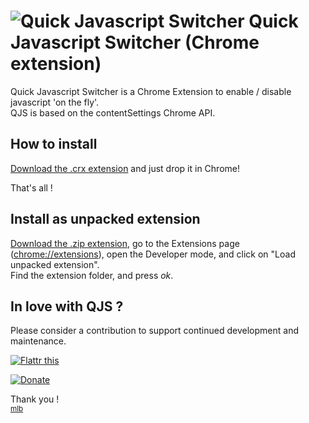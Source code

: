 # ![](https://github.com/maximelebreton/quick-javascript-switcher/raw/master/src/icons/icon-48.png "Quick Javascript Switcher") Quick Javascript Switcher (Chrome extension) 

Quick Javascript Switcher is a Chrome Extension to enable / disable javascript 'on the fly'.  
QJS is based on the contentSettings Chrome API.

## How to install

[Download the .crx extension][crx-extension] and just drop it in Chrome!

That's all !

## Install as unpacked extension

[Download the .zip extension][zip-extension], go to the Extensions page ([chrome://extensions][chrome-extensions]), open the Developer mode, and click on "Load unpacked extension".  
Find the extension folder, and press *ok*.

[crx-extension]:https://raw.githubusercontent.com/maximelebreton/quick-javascript-switcher/master/build.crx
[zip-extension]:https://github.com/maximelebreton/quick-javascript-switcher/zipball/master
[chrome-extensions]:chrome://extensions
[chrome-flags]:chrome://flags
[experimental-api]:http://code.google.com/chrome/extensions/experimental.html

  <h2>In love with QJS ?</h2>

  <p>Please consider a contribution to support continued development and maintenance.</p>
  <p><a href="https://flattr.com/submit/auto?user_id=maximelebreton&url=https%3A%2F%2Fgithub.com%2Fmaximelebreton%2Fquick-javascript-switcher" target="_blank"><img src="https://api.flattr.com/button/flattr-badge-large.png" alt="Flattr this" title="Flattr this" border="0"></a></p>
  <p><a href="https://www.paypal.com/cgi-bin/webscr?cmd=_s-xclick&hosted_button_id=6B7C429F8J3K6"><img src="https://www.paypalobjects.com/en_US/i/btn/btn_donate_SM.gif" alt="Donate" /></a></p>
  <p>Thank you !<br/><small><a href="http://www.maximelebreton.com">mlb</a></small></p>
